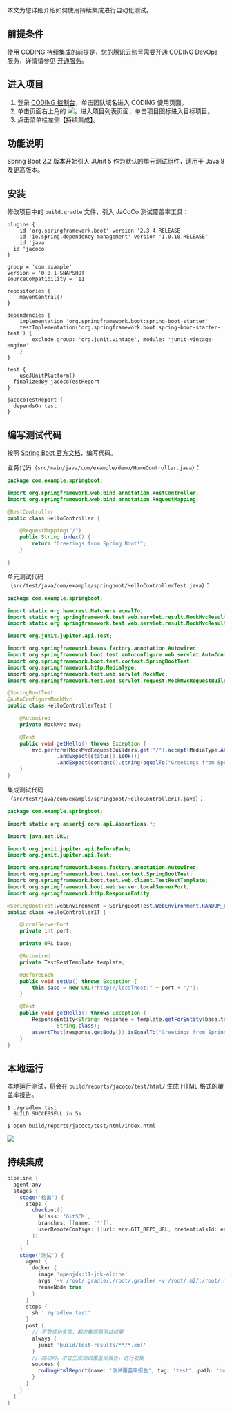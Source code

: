 本文为您详细介绍如何使用持续集成进行自动化测试。

## 前提条件

使用 CODING 持续集成的前提是，您的腾讯云账号需要开通 CODING DevOps 服务，详情请参见  [开通服务](https://cloud.tencent.com/document/product/1115/37268)。

## 进入项目

1. 登录 [CODING 控制台](https://console.cloud.tencent.com/coding)，单击团队域名进入 CODING 使用页面。
2. 单击页面右上角的 <img src ="https://main.qcloudimg.com/raw/d94a8e60dd3a41d0af07d72ae0e9d70e.png" style ="margin:0">，进入项目列表页面，单击项目图标进入目标项目。
3. 点击菜单栏左侧【持续集成】。

## 功能说明

Spring Boot 2.2 版本开始引入 JUnit 5 作为默认的单元测试组件，适用于 Java 8 及更高版本。

<span ID="install"></span>
## 安装

修改项目中的 `build.gradle` 文件，引入 JaCoCo 测试覆盖率工具：

```shell
plugins {
	id 'org.springframework.boot' version '2.3.4.RELEASE'
	id 'io.spring.dependency-management' version '1.0.10.RELEASE'
	id 'java'
  id 'jacoco'
}

group = 'com.example'
version = '0.0.1-SNAPSHOT'
sourceCompatibility = '11'

repositories {
	mavenCentral()
}

dependencies {
	implementation 'org.springframework.boot:spring-boot-starter'
	testImplementation('org.springframework.boot:spring-boot-starter-test') {
		exclude group: 'org.junit.vintage', module: 'junit-vintage-engine'
	}
}

test {
	useJUnitPlatform()
  finalizedBy jacocoTestReport
}

jacocoTestReport {
  dependsOn test
}
```

<span ID="code"></span>
## 编写测试代码

按照 [Spring Boot 官方文档](https://spring.io/guides/gs/spring-boot/)，编写代码。

业务代码（`src/main/java/com/example/demo/HomeController.java`）：

```java
package com.example.springboot;

import org.springframework.web.bind.annotation.RestController;
import org.springframework.web.bind.annotation.RequestMapping;

@RestController
public class HelloController {

	@RequestMapping("/")
	public String index() {
		return "Greetings from Spring Boot!";
	}

}
```

单元测试代码（`src/test/java/com/example/springboot/HelloControllerTest.java`）：

```java
package com.example.springboot;

import static org.hamcrest.Matchers.equalTo;
import static org.springframework.test.web.servlet.result.MockMvcResultMatchers.content;
import static org.springframework.test.web.servlet.result.MockMvcResultMatchers.status;

import org.junit.jupiter.api.Test;

import org.springframework.beans.factory.annotation.Autowired;
import org.springframework.boot.test.autoconfigure.web.servlet.AutoConfigureMockMvc;
import org.springframework.boot.test.context.SpringBootTest;
import org.springframework.http.MediaType;
import org.springframework.test.web.servlet.MockMvc;
import org.springframework.test.web.servlet.request.MockMvcRequestBuilders;

@SpringBootTest
@AutoConfigureMockMvc
public class HelloControllerTest {

	@Autowired
	private MockMvc mvc;

	@Test
	public void getHello() throws Exception {
		mvc.perform(MockMvcRequestBuilders.get("/").accept(MediaType.APPLICATION_JSON))
				.andExpect(status().isOk())
				.andExpect(content().string(equalTo("Greetings from Spring Boot!")));
	}
}
```

集成测试代码（`src/test/java/com/example/springboot/HelloControllerIT.java`）：

```java
package com.example.springboot;

import static org.assertj.core.api.Assertions.*;

import java.net.URL;

import org.junit.jupiter.api.BeforeEach;
import org.junit.jupiter.api.Test;

import org.springframework.beans.factory.annotation.Autowired;
import org.springframework.boot.test.context.SpringBootTest;
import org.springframework.boot.test.web.client.TestRestTemplate;
import org.springframework.boot.web.server.LocalServerPort;
import org.springframework.http.ResponseEntity;

@SpringBootTest(webEnvironment = SpringBootTest.WebEnvironment.RANDOM_PORT)
public class HelloControllerIT {

	@LocalServerPort
	private int port;

	private URL base;

	@Autowired
	private TestRestTemplate template;

    @BeforeEach
    public void setUp() throws Exception {
        this.base = new URL("http://localhost:" + port + "/");
    }

    @Test
    public void getHello() throws Exception {
        ResponseEntity<String> response = template.getForEntity(base.toString(),
                String.class);
        assertThat(response.getBody()).isEqualTo("Greetings from Spring Boot!");
    }
}
```

<span ID="run"></span>
## 本地运行

本地运行测试，将会在 `build/reports/jacoco/test/html/` 生成 HTML 格式的覆盖率报告。

```shell
$ ./gradlew test
  BUILD SUCCESSFUL in 5s

$ open build/reports/jacoco/test/html/index.html
```

![](https://help-assets.codehub.cn/enterprise/20200919000036.png)

<span ID="ci"></span>
## 持续集成

```groovy
pipeline {
  agent any
  stages {
    stage('检出') {
      steps {
        checkout([
          $class: 'GitSCM',
          branches: [[name: '*']],
          userRemoteConfigs: [[url: env.GIT_REPO_URL, credentialsId: env.CREDENTIALS_ID]]
        ])
      }
    }
    stage('测试') {
      agent {
        docker {
          image 'openjdk:11-jdk-alpine'
          args '-v /root/.gradle/:/root/.gradle/ -v /root/.m2/:/root/.m2/'
          reuseNode true
        }
      }
      steps {
        sh './gradlew test'
      }
      post {
        // 不管成功失败，都收集简易测试结果
        always {
          junit 'build/test-results/**/*.xml'
        }
        // 成功时，才会生成测试覆盖率报告，进行收集
        success {
          codingHtmlReport(name: '测试覆盖率报告', tag: 'test', path: 'build/reports/jacoco/test/html', entryFile: 'index.html')
        }
      }
    }
  }
}
```
